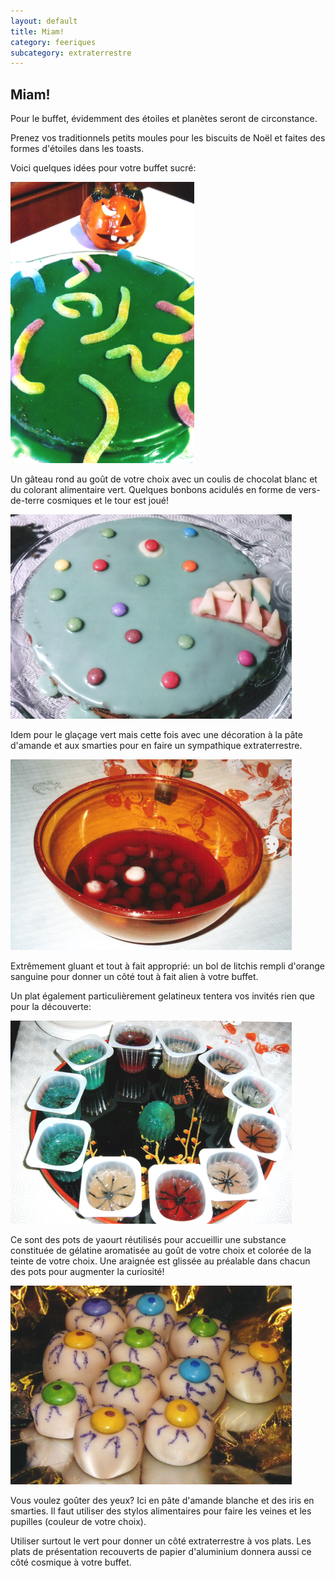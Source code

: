 ```yaml
---
layout: default
title: Miam!
category: feeriques
subcategory: extraterrestre
---
```


## Miam!

Pour le buffet, évidemment des étoiles et planètes seront de circonstance.

Prenez vos traditionnels petits moules pour les biscuits de Noël et faites des formes d'étoiles dans les toasts.

Voici quelques idées pour votre buffet sucré:

![vers](/assets/images/pages/vers.png)

Un gâteau rond au goût de votre choix avec un coulis de chocolat blanc et du colorant alimentaire vert. Quelques bonbons acidulés en forme de vers-de-terre cosmiques et le tour est joué!

![monstre](/assets/images/pages/monstre.png)

Idem pour le glaçage vert mais cette fois avec une décoration à la pâte d'amande et aux smarties pour en faire un sympathique extraterrestre.

![yeux](/assets/images/pages/yeux.png)

Extrêmement gluant et tout à fait approprié: un bol de litchis rempli d'orange sanguine pour donner un côté tout à fait alien à votre buffet.

Un plat également particulièrement gelatineux tentera vos invités rien que pour la découverte:

![flans](/assets/images/pages/flans.png)

Ce sont des pots de yaourt réutilisés pour accueillir une substance constituée de gélatine aromatisée au goût de votre choix et colorée de la teinte de votre choix. Une araignée est glissée au préalable dans chacun des pots pour augmenter la curiosité!

![yeux](/assets/images/pages/yeux5.png)

Vous voulez goûter des yeux? Ici en pâte d'amande blanche et des iris en smarties. Il faut utiliser des stylos alimentaires pour faire les veines et les pupilles (couleur de votre choix).

Utiliser surtout le vert pour donner un côté extraterrestre à vos plats. Les plats de présentation recouverts de papier d'aluminium donnera aussi ce côté cosmique à votre buffet.
